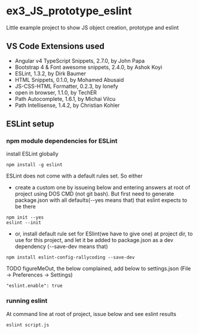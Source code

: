 # ex3_JS_prototype_eslint
Little example project to show JS object creation, prototype and eslint

## VS Code Extensions used
+ Angular v4 TypeScript Snippets, 2.7.0, by John Papa
+ Bootstrap 4 & Font awesome snippets, 2.4.0, by Ashok Koyi
+ ESLint, 1.3.2, by Dirk Baumer
+ HTML Snippets, 0.1.0, by Mohamed Abusaid
+ JS-CSS-HTML Formatter, 0.2.3, by lonefy
+ open in browser, 1.1.0, by TechER
+ Path Autocomplete, 1.6.1, by Michai Vilcu
+ Path Intellisense, 1.4.2, by Christian Kohler

## ESLint setup
### npm module dependencies for ESLint
install ESLint globally
```
npm install -g eslint
```
ESLint does not come with a default rules set. So either
+ create a custom one by issueing below and entering answers at root of project using DOS CMD (not git bash). But first need to generate package.json with all defaults(--yes means that) that eslint expects to be there
```
npm init --yes
eslint --init
```

+ or, install default rule set for ESlint(we have to give one) at project dir, to use for this project, and let it be added to package.json as a dev dependency (--save-dev means that)
```
npm install eslint-config-rallycoding --save-dev
```

TODO figureMeOut, the below complained, add below to settings.json  (File -> Preferences -> Settings)
```
"eslint.enable": true
```
### running eslint
At command line at root of project, issue below and see eslint results
```
eslint script.js
```